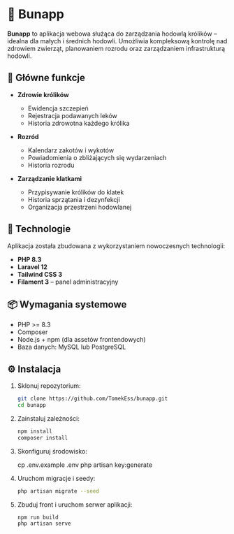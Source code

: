 # 🐇 Bunapp

**Bunapp** to aplikacja webowa służąca do zarządzania hodowlą królików – idealna dla małych i średnich hodowli. Umożliwia kompleksową kontrolę nad zdrowiem zwierząt, planowaniem rozrodu oraz zarządzaniem infrastrukturą hodowli.

## 🚀 Główne funkcje

- **Zdrowie królików**
    - Ewidencja szczepień
    - Rejestracja podawanych leków
    - Historia zdrowotna każdego królika

- **Rozród**
    - Kalendarz zakotów i wykotów
    - Powiadomienia o zbliżających się wydarzeniach
    - Historia rozrodu

- **Zarządzanie klatkami**
    - Przypisywanie królików do klatek
    - Historia sprzątania i dezynfekcji
    - Organizacja przestrzeni hodowlanej

## 🧰 Technologie

Aplikacja została zbudowana z wykorzystaniem nowoczesnych technologii:

- **PHP 8.3**
- **Laravel 12**
- **Tailwind CSS 3**
- **Filament 3** – panel administracyjny

## 📦 Wymagania systemowe

- PHP >= 8.3
- Composer
- Node.js + npm (dla assetów frontendowych)
- Baza danych: MySQL lub PostgreSQL

## ⚙️ Instalacja

1. Sklonuj repozytorium:

   ```bash
   git clone https://github.com/TomekEss/bunapp.git
   cd bunapp
   
2. Zainstaluj zależności:

    ```bash 
   npm install
   composer install

3. Skonfiguruj środowisko:

   cp .env.example .env
   php artisan key:generate

4. Uruchom migracje i seedy:

    ```bash 
    php artisan migrate --seed
   
5. Zbuduj front i uruchom serwer aplikacji:

    ```bash 
    npm run build
    php artisan serve
